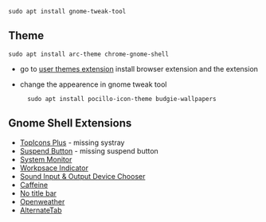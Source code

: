 	sudo apt install gnome-tweak-tool

## Theme

	sudo apt install arc-theme chrome-gnome-shell

- go to [user themes extension](https://extensions.gnome.org/extension/19/user-themes/) install browser extension and the extension
- change the appearence in gnome tweak tool

		sudo apt install pocillo-icon-theme budgie-wallpapers

## Gnome Shell Extensions

- [TopIcons Plus](https://extensions.gnome.org/extension/1031/topicons/) - missing systray
- [Suspend Button](https://extensions.gnome.org/extension/826/suspend-button/) - missing suspend button
- [System Monitor](https://extensions.gnome.org/extension/120/system-monitor/)
- [Workpsace Indicator](https://extensions.gnome.org/extension/21/workspace-indicator/)
- [Sound Input & Output Device Chooser](https://extensions.gnome.org/extension/906/sound-output-device-chooser/)
- [Caffeine](https://extensions.gnome.org/extension/517/caffeine/)
- [No title bar](https://extensions.gnome.org/extension/1267/no-title-bar/)
- [Openweather](https://extensions.gnome.org/extension/750/openweather/)
- [AlternateTab](https://extensions.gnome.org/extension/15/alternatetab/)
